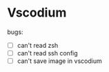 # Vscodium

bugs:

- [ ] can't read zsh
- [ ] can't read ssh config
- [ ] can't save image in vscodium

